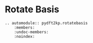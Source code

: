 # Rotate Basis

```{eval-rst}
.. automodule:: pydft2kp.rotatebasis
    :members:
    :undoc-members:
    :noindex:
```
